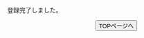 <!DOCTYPE html>
<html lang="ja">
  <head>
    <meta charset="utf-8" />
    <title>formsample</title>
    <link rel="stylesheet" type="text/css" href="登録完了ページ.css" media="all" />
  </head>
  <body>
    <div id="form">
      <p class="form-title">登録完了しました。</p>
      <form action="post">
        <p class="submit" style="text-align:center"><button>TOPページへ</button>
      </form>
    </div>
  </body>
</html>
